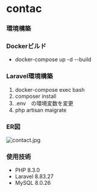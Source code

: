# contac

### 環境構築

### Dockerビルド
  * docker-compose up -d --build    

### Laravel環境構築
  1. docker-compose exec bash
  2. composer install
  3. .env　の環境変数を変更
  4. php artisan maigrate

### ER図
  ![contact.jpg]()

### 使用技術
 * PHP 8.3.0  
 * Laravel 8.83.27  
 * MySQL 8.0.26  

